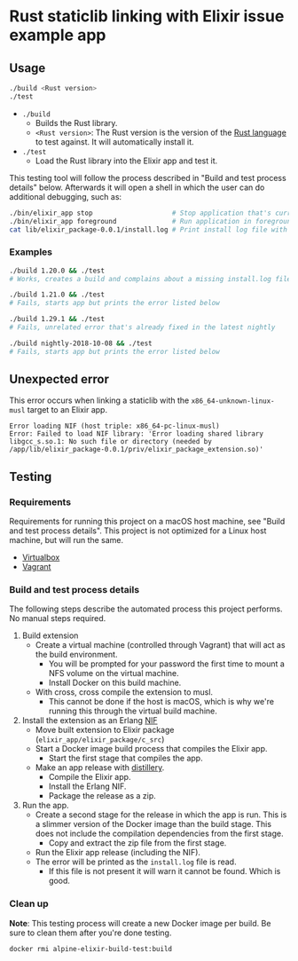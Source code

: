 # Rust staticlib linking with Elixir issue example app

## Usage

```sh
./build <Rust version>
./test
```

- `./build`
    - Builds the Rust library.
    - `<Rust version>`: The Rust version is the version of the [Rust language](https://rust-lang.org/) to test against. It will automatically install it.
- `./test`
    - Load the Rust library into the Elixir app and test it.

This testing tool will follow the process described in "Build and test process details" below. Afterwards it will open a shell in which the user can do additional debugging, such as:

```sh
./bin/elixir_app stop                    # Stop application that's currently running
./bin/elixir_app foreground              # Run application in foreground
cat lib/elixir_package-0.0.1/install.log # Print install log file with error (if present)
```

### Examples

```sh
./build 1.20.0 && ./test
# Works, creates a build and complains about a missing install.log file, which is fine

./build 1.21.0 && ./test
# Fails, starts app but prints the error listed below

./build 1.29.1 && ./test
# Fails, unrelated error that's already fixed in the latest nightly

./build nightly-2018-10-08 && ./test
# Fails, starts app but prints the error listed below
```

## Unexpected error

This error occurs when linking a staticlib with the `x86_64-unknown-linux-musl` target to an Elixir app.

```
Error loading NIF (host triple: x86_64-pc-linux-musl)
Error: Failed to load NIF library: 'Error loading shared library libgcc_s.so.1: No such file or directory (needed by /app/lib/elixir_package-0.0.1/priv/elixir_package_extension.so)'
```

## Testing

### Requirements

Requirements for running this project on a macOS host machine, see "Build and test process details". This project is not optimized for a Linux host machine, but will run the same.

- [Virtualbox](https://www.virtualbox.org/)
- [Vagrant](https://www.vagrantup.com/)

### Build and test process details

The following steps describe the automated process this project performs. No manual steps required.

1. Build extension
    - Create a virtual machine (controlled through Vagrant) that will act as the build environment.
      - You will be prompted for your password the first time to mount a NFS volume on the virtual machine.
      - Install Docker on this build machine.
    - With cross, cross compile the extension to musl.
      - This cannot be done if the host is macOS, which is why we're running this through the virtual build machine.
2. Install the extension as an Erlang [NIF](http://erlang.org/doc/man/erl_nif.html)
    - Move built extension to Elixir package (`elixir_app/elixir_package/c_src`)
    - Start a Docker image build process that compiles the Elixir app.
      - Start the first stage that compiles the app.
    - Make an app release with [distillery](https://github.com/bitwalker/distillery).
      - Compile the Elixir app.
      - Install the Erlang NIF.
      - Package the release as a zip.
3. Run the app.
    - Create a second stage for the release in which the app is run. This is a slimmer version of the Docker image than the build stage. This does not include the compilation dependencies from the first stage.
      - Copy and extract the zip file from the first stage.
    - Run the Elixir app release (including the NIF).
    - The error will be printed as the `install.log` file is read.
      - If this file is not present it will warn it cannot be found. Which is good.

### Clean up

**Note**: This testing process will create a new Docker image per build. Be sure to clean them after you're done testing.

```sh
docker rmi alpine-elixir-build-test:build
```
